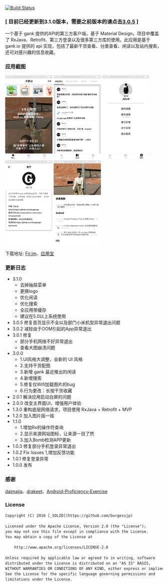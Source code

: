 
[![Build Status](https://travis-ci.org/burgessjp/GanHuoIO.svg?branch=master)](https://travis-ci.org/burgessjp/GanHuoIO)


### **[ 目前已经更新到3.1.0版本，需要之前版本的请点击[3.0.5](https://github.com/burgessjp/GanHuoIO/tree/v3.0.5end) ]**

一个基于 gank 提供的API的第三方客户端，基于 Material Design，项目中覆盖了 RxJava、Retrofit、第三方登录以及很多第三方库的使用。此应用是基于 gank.io 提供的 api 实现，包括了最新干货查看、分类查看、闲读以及站内搜索，还可对感兴趣的信息收藏。


### 应用截图

<div>
<img src="capture/p1.jpg" width="30%" />
<img src="capture/p2.jpg" width="30%" />
<img src="capture/p3.jpg" width="30%" />
<img src="capture/p4.jpg" width="30%" />
<img src="capture/p5.jpg" width="30%" />
</div>


下载地址: [Fir.im](http://fir.im/ganhuoio)、[应用宝](http://android.myapp.com/myapp/detail.htm?apkName=ren.solid.ganhuoio)



### 更新日志
- 3.1.0 
    - 去掉抽屉菜单
    - 更换logo
    - 优化闲读
    - 优化搜索
    - 全应用带缓存
    - 建议在5.0以上系统使用
- 3.0.5 修复首页显示不全以及部门小米机型异常退出问题
- 3.0.2 减轻由于OOM引起的App异常退出
- 3.0.1 修复
    - 部分手机网络不好异常退出
    - 查看大图崩溃问题
- 3.0.0
    - 1.UI风格大调整，全新的 UI 风格
    - 2.支持干货配图
    - 3.新增 gank 最近推出的闲读
    - 4.新增搜索
    - 5.修复仅Wifi加载图片的bug
    - 6.行为更改：长按干货收藏
- 2.0.1  解决应用启动白屏的问题
- 2.0.0  改变主界面UI，增强用户体验
- 1.3.0  重构底层网络请求，项目使用 RxJava + Retrofit + MVP
- 1.2.0  加入图片摇一摇
- 1.1.0  
    - 1.增加Rx的操作符查询
    - 2.显示来源网站图标，让来源一目了然
    - 3.加入Bomb检测APP更新
- 1.0.3  修复部分手机登录异常退出
- 1.0.2  Fix Issues 1,增加反馈功能
- 1.0.1  修复登录异常
- 1.0.0  发布

### 感谢
[daimajia](https://github.com/daimajia)、[drakeet](https://github.com/drakeet)、[Android-Proficiency-Exercise](https://github.com/ryanhoo/Android-Proficiency-Exercise)

### License
```html
Copyright (C) 2016 [_SOLID](https://github.com/burgessjp)

Licensed under the Apache License, Version 2.0 (the "License");
you may not use this file except in compliance with the License.
You may obtain a copy of the License at

    http://www.apache.org/licenses/LICENSE-2.0

Unless required by applicable law or agreed to in writing, software
distributed under the License is distributed on an "AS IS" BASIS,
WITHOUT WARRANTIES OR CONDITIONS OF ANY KIND, either express or implied.
See the License for the specific language governing permissions and
limitations under the License.
```